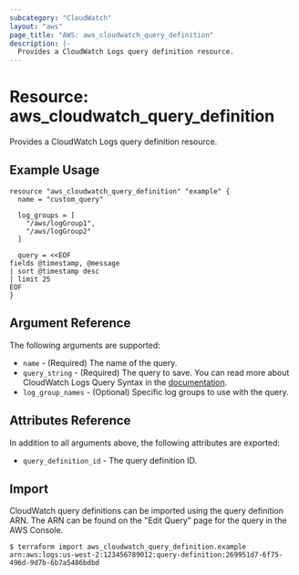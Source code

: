```yaml
---
subcategory: "CloudWatch"
layout: "aws"
page_title: "AWS: aws_cloudwatch_query_definition"
description: |-
  Provides a CloudWatch Logs query definition resource.
---
```


# Resource: aws_cloudwatch_query_definition

Provides a CloudWatch Logs query definition resource.

## Example Usage

```hcl
resource "aws_cloudwatch_query_definition" "example" {
  name = "custom_query"

  log_groups = [
    "/aws/logGroup1",
    "/aws/logGroup2"
  ]

  query = <<EOF
fields @timestamp, @message
| sort @timestamp desc
| limit 25
EOF
}
```

## Argument Reference

The following arguments are supported:

* `name` - (Required) The name of the query.
* `query_string` - (Required) The query to save. You can read more about CloudWatch Logs Query Syntax in the [documentation](https://docs.aws.amazon.com/AmazonCloudWatch/latest/logs/CWL_QuerySyntax.html).
* `log_group_names` - (Optional) Specific log groups to use with the query.

## Attributes Reference

In addition to all arguments above, the following attributes are exported:

* `query_definition_id` - The query definition ID.

## Import

CloudWatch query definitions can be imported using the query definition ARN. The ARN can be found on the "Edit Query" page for the query in the AWS Console.

```
$ terraform import aws_cloudwatch_query_definition.example arn:aws:logs:us-west-2:123456789012:query-definition:269951d7-6f75-496d-9d7b-6b7a5486bdbd
```

